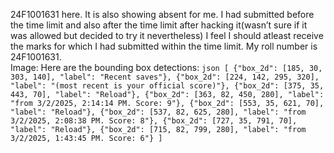 24F1001631 here. It is also showing absent for me. I had submitted before the
time limit and also after the time limit after hacking it(wasn’t sure if it
was allowed but decided to try it nevertheless)
I feel I should atleast receive the marks for which I had submitted within the
time limit.
My roll number is 24F1001631.  
Image: Here are the bounding box detections: ```json [ {"box_2d": [185, 30,
303, 140], "label": "Recent saves"}, {"box_2d": [224, 142, 295, 320], "label":
"(most recent is your official score)"}, {"box_2d": [375, 35, 443, 70],
"label": "Reload"}, {"box_2d": [363, 82, 450, 280], "label": "from 3/2/2025,
2:14:14 PM. Score: 9"}, {"box_2d": [553, 35, 621, 70], "label": "Reload"},
{"box_2d": [537, 82, 625, 280], "label": "from 3/2/2025, 2:08:38 PM. Score:
8"}, {"box_2d": [727, 35, 791, 70], "label": "Reload"}, {"box_2d": [715, 82,
799, 280], "label": "from 3/2/2025, 1:43:45 PM. Score: 6"} ] ```